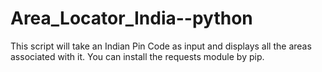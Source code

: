 # Area_Locator_India--python

This script will take an Indian Pin Code as input and displays all the areas associated with it.
You can install the requests module by pip.
                     
                  
